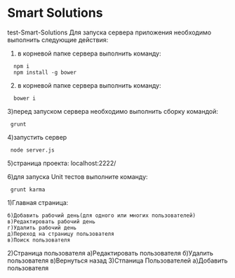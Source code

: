 
 # Smart Solutions 
test-Smart-Solutions 
Для запуска сервера приложения необходимо выполнить следующие действия:  
1) в корневой папке сервера выполнить команду:  
```shell
  npm i  
  npm install -g bower
 ```
2) в корневой папке сервера выполнить команду:  
```shell 
  bower i
```
3)перед запуском сервера необходимо выполнить сборку командой:  
```shell
 grunt
```
4)запустить сервер  
```shell
 node server.js
```
5)страница проекта: localhost:2222/  

6)для запуска Unit тестов выполните команду:
```shell
 grunt karma
```



1)Главная страница:
	
	б)Добавить рабочий день(для одного или многих пользователей)
	в)Редактировать рабочий день
	г)Удалить рабочий день
	д)Переход на страницу пользователя
	в)Поиск пользователя
2)Страница пользователя
	a)Редактировать пользователя
	б)Удалить пользователя
	в)Вернуться назад
3)Стпаница Пользователей
	а)Добавить пользователя
